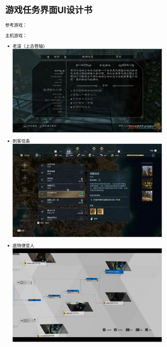 # 游戏任务界面UI设计书

参考游戏：

主机游戏：

- 老滚（上古卷轴）
![老滚](image-2.png)

- 刺客信条
![刺客信条](image-1.png)

- 底特律变人
![底特律变人](image.png)

